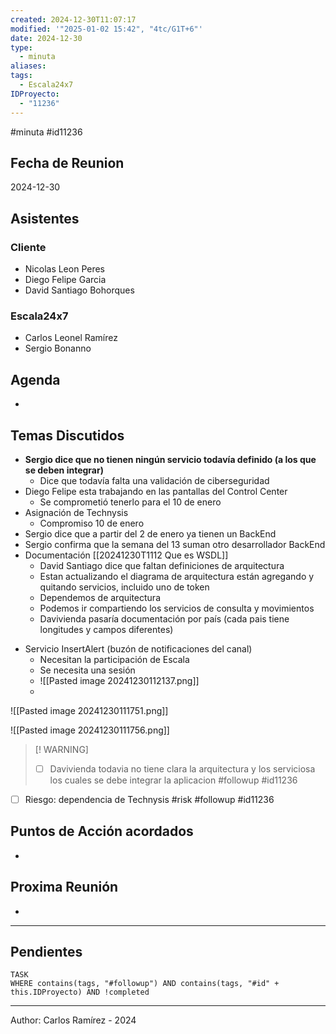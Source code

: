 ```yaml
---
created: 2024-12-30T11:07:17
modified: '"2025-01-02 15:42", "4tc/G1T+6"'
date: 2024-12-30
type:
  - minuta
aliases: 
tags:
  - Escala24x7
IDProyecto:
  - "11236"
---
```

#minuta 
#id11236 
## Fecha de Reunion
2024-12-30

## Asistentes

### Cliente
* Nicolas Leon Peres
* Diego Felipe Garcia
* David Santiago Bohorques
### Escala24x7
- Carlos Leonel Ramírez
-  Sergio Bonanno

## Agenda
* 
## Temas Discutidos
*  **Sergio dice que no tienen ningún servicio todavía definido (a los que se deben integrar)**
	* Dice que todavía falta una validación de ciberseguridad
* Diego Felipe esta trabajando en las pantallas del Control Center
	* Se comprometió tenerlo para el 10 de enero
* Asignación de Technysis
	* Compromiso 10 de enero
* Sergio dice que a partir del 2 de enero ya tienen un BackEnd 
* Sergio confirma que la semana del 13 suman otro desarrollador BackEnd
* Documentación [[20241230T1112 Que es WSDL]]
	* David Santiago dice que faltan definiciones de arquitectura
	* Estan actualizando el diagrama de arquitectura  están agregando y quitando servicios, incluido uno de token
	* Dependemos de arquitectura
	* Podemos ir compartiendo los servicios de consulta y movimientos
	* Davivienda pasaría documentación por país (cada pais tiene longitudes y campos diferentes)
- Servicio InsertAlert (buzón de notificaciones del canal)
	- Necesitan la participación de Escala
	- Se necesita una sesión 
	- ![[Pasted image 20241230112137.png]]
	- 

![[Pasted image 20241230111751.png]]

![[Pasted image 20241230111756.png]]


> [! WARNING]
> - [ ] Davivienda todavia no tiene clara la arquitectura y los serviciosa los cuales se debe integrar la aplicacion #followup #id11236 


- [ ] Riesgo: dependencia de Technysis #risk #followup #id11236

## Puntos de Acción acordados
- 

## Proxima Reunión
*   

--- 
## Pendientes

```dataview
TASK
WHERE contains(tags, "#followup") AND contains(tags, "#id" + this.IDProyecto) AND !completed
```

---

Author: Carlos Ramírez - 2024
